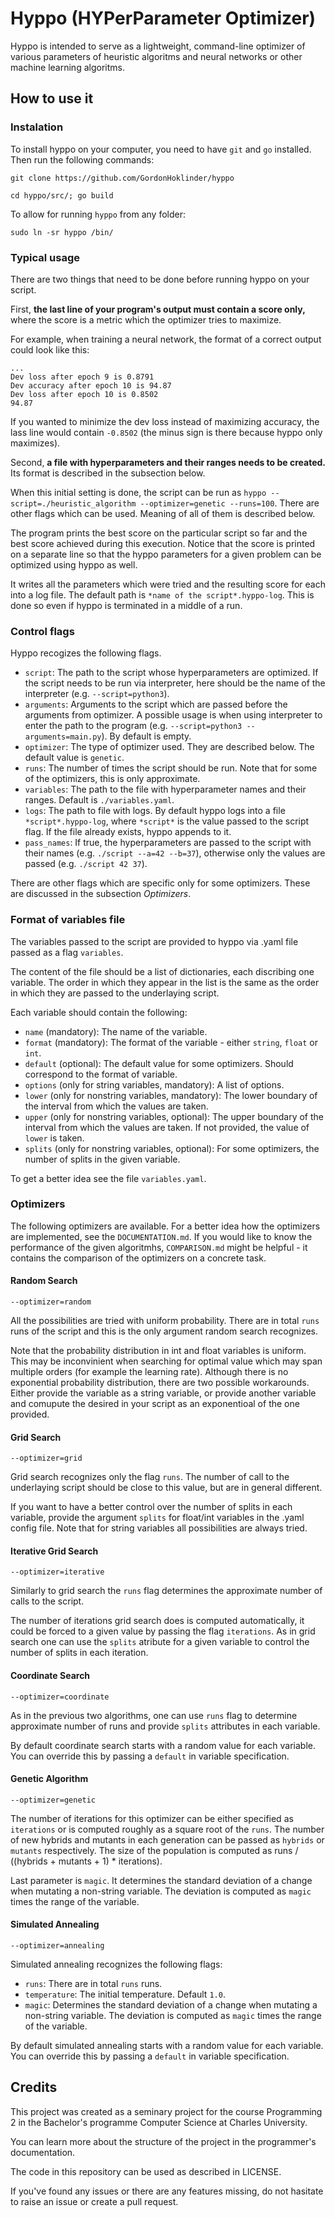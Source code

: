 # Hyppo (HYPerParameter Optimizer)

Hyppo is intended to serve as a lightweight, command-line optimizer of various parameters of heuristic algoritms and neural networks or other machine learning algoritms.

## How to use it

### Instalation

To install hyppo on your computer, you need to have `git` and `go` installed. Then run the following commands:

```
git clone https://github.com/GordonHoklinder/hyppo
```

```
cd hyppo/src/; go build
```

To allow for running `hyppo` from any folder:
```
sudo ln -sr hyppo /bin/
```

### Typical usage

There are two things that need to be done before running hyppo on your script.

First, **the last line of your program's output must contain a score only,** where the score is a metric which the optimizer tries to maximize.

For example, when training a neural network, the format of a correct output could look like this:

```
...
Dev loss after epoch 9 is 0.8791
Dev accuracy after epoch 10 is 94.87
Dev loss after epoch 10 is 0.8502
94.87
```

If you wanted to minimize the dev loss instead of maximizing accuracy,
the lass line would contain `-0.8502` (the minus sign is there because hyppo only maximizes).

Second, **a file with hyperparameters and their ranges needs to be created.**
Its format is described in the subsection below.

When this initial setting is done, the script can be run as `hyppo --script=./heuristic_algorithm --optimizer=genetic --runs=100`. There are other flags which can be used. Meaning of all of them is described below.

The program prints the best score on the particular script so far and the best score achieved during this execution. Notice that the score is printed on a separate line so that the hyppo parameters for a given problem can be optimized using hyppo as well.

It writes all the parameters which were tried and the resulting score for each into a log file. The default path is `*name of the script*.hyppo-log`. This is done so even if hyppo is terminated in a middle of a run.

### Control flags

Hyppo recogizes the following flags.

- `script`: The path to the script whose hyperparameters are optimized. If the script needs to be run via interpreter, here should be the name of the interpreter (e.g. `--script=python3`).
- `arguments`: Arguments to the script which are passed before the arguments from optimizer. A possible usage is when using interpreter to enter the path to the program (e.g. `--script=python3 --arguments=main.py`). By default is empty.
- `optimizer`: The type of optimizer used. They are described below. The default value is `genetic`.
- `runs`: The number of times the script should be run. Note that for some of the optimizers, this is only approximate.
- `variables`: The path to the file with hyperparameter names and their ranges. Default is `./variables.yaml`.
- `logs`: The path to file with logs. By default hyppo logs into a file `*script*.hyppo-log`, where `*script*` is the value passed to the script flag. If the file already exists, hyppo appends to it.
- `pass_names`: If true, the hyperparameters are passed to the script with their names (e.g. `./script --a=42 --b=37`), otherwise only the values are passed (e.g. `./script 42 37`).

There are other flags which are specific only for some optimizers. These are discussed in the subsection *Optimizers*.

### Format of variables file

The variables passed to the script are provided to hyppo via .yaml file passed as a flag `variables`.

The content of the file should be a list of dictionaries, each discribing one variable. The order in which they appear in the list is the same as the order in which they are passed to the underlaying script.

Each variable should contain the following:

- `name` (mandatory): The name of the variable.
- `format` (mandatory): The format of the variable - either `string`, `float` or `int`.
- `default` (optional): The default value for some optimizers. Should correspond to the format of variable.
- `options` (only for string variables, mandatory): A list of options.
- `lower` (only for nonstring variables, mandatory): The lower boundary of the interval from which the values are taken.
- `upper` (only for nonstring variables, optional): The upper boundary of the interval from which the values are taken. If not provided, the value of `lower` is taken.
- `splits` (only for nonstring variables, optional): For some optimizers, the number of splits in the given variable.

To get a better idea see the file `variables.yaml`.

### Optimizers

The following optimizers are available.
For a better idea how the optimizers are implemented, see the `DOCUMENTATION.md`.
If you would like to know the performance of the given algoritmhs, `COMPARISON.md` might be helpful - it contains the comparison of the optimizers on a concrete task.

#### Random Search
`--optimizer=random`

All the possibilities are tried with uniform probability. There are in total `runs` runs of the script and this is the only argument random search recognizes.

Note that the probability distribution in int and float variables is uniform. This may be inconvinient when searching for optimal value which may span multiple orders (for example the learning rate). Although there is no exponential probability distribution, there are two possible workarounds. Either provide the variable as a string variable, or provide another variable and comupute the desired in your script as an exponentioal of the one provided.

#### Grid Search
`--optimizer=grid`

Grid search recognizes only the flag `runs`. The number of call to the underlaying script should be close to this value, but are in general different.

If you want to have a better control over the number of splits in each variable, provide the argument `splits` for float/int variables in the .yaml config file. Note that for string variables all possibilities are always tried.

#### Iterative Grid Search
`--optimizer=iterative`

Similarly to grid search the `runs` flag determines the approximate number of calls to the script.

The number of iterations grid search does is computed automatically, it could be forced to a given value by passing the flag `iterations`. As in grid search one can use the `splits` atribute for a given variable to control the number of splits in each iteration.

#### Coordinate Search
`--optimizer=coordinate`

As in the previous two algorithms, one can use `runs` flag to determine approximate number of runs and provide `splits` attributes in each variable.

By default coordinate search starts with a random value for each variable. You can override this by passing a `default` in variable specification.

#### Genetic Algorithm
`--optimizer=genetic`

The number of iterations for this optimizer can be either specified as `iterations` or is computed roughly as a square root of the `runs`. The number of new hybrids and mutants in each generation can be passed as `hybrids` or `mutants` respectively. The size of the population is computed as runs / ((hybrids + mutants + 1) * iterations).

Last parameter is `magic`. It determines the standard deviation of a change when mutating a non-string variable. The deviation is computed as `magic` times the range of the variable.

#### Simulated Annealing
`--optimizer=annealing`

Simulated annealing recognizes the following flags:

- `runs`: There are in total `runs` runs.
- `temperature`: The initial temperature. Default `1.0`.
- `magic`: Determines the standard deviation of a change when mutating a non-string variable. The deviation is computed as `magic` times the range of the variable.

By default simulated annealing starts with a random value for each variable. You can override this by passing a `default` in variable specification.

## Credits

This project was created as a seminary project for the course Programming 2 in the Bachelor's programme Computer Science at Charles University.

You can learn more about the structure of the project in the programmer's documentation.

The code in this repository can be used as described in LICENSE.

If you've found any issues or there are any features missing, do not hasitate to raise an issue or create a pull request.
